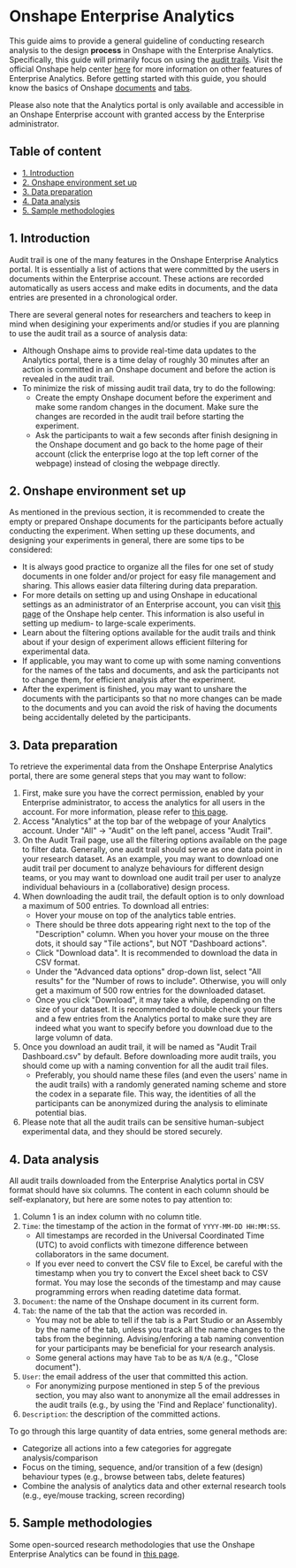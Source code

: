 # Onshape Enterprise Analytics 
This guide aims to provide a general guideline of conducting research analysis to the design **process** in Onshape with the Enterprise Analytics. Specifically, this guide will primarily focus on using the [audit trails](https://cad.onshape.com/help/Content/audit_reports.htm?tocpath=Enterprise%7CAccessing%20Analytics%7C_____2). Visit the official Onshape help center [here](https://cad.onshape.com/help/Content/EnterpriseHelp/Content/reports.htm?tocpath=Enterprise%7CAccessing%20Analytics%7C_____0) for more information on other features of Enterprise Analytics. Before getting started with this guide, you should know the basics of Onshape [documents](https://cad.onshape.com/help/Content/introduction.htm?tocpath=Welcome%20to%20Onshape%20Help%7COnshape%20Documents%7C_____0) and [tabs](https://cad.onshape.com/help/Content/elementtabs.htm?tocpath=Welcome%20to%20Onshape%20Help%7COnshape%20Documents%7C_____1). 

Please also note that the Analytics portal is only available and accessible in an Onshape Enterprise account with granted access by the Enterprise administrator. 

## Table of content 
- [1. Introduction](#1-introduction)
- [2. Onshape environment set up](#2-onshape-environment-set-up)
- [3. Data preparation](#3-data-preparation)
- [4. Data analysis](#4-data-analysis)
- [5. Sample methodologies](#5-sample-methodologies)

## 1. Introduction 
Audit trail is one of the many features in the Onshape Enterprise Analytics portal. It is essentially a list of actions that were committed by the users in documents within the Enterprise account. These actions are recorded automatically as users access and make edits in documents, and the data entries are presented in a chronological order. 

There are several general notes for researchers and teachers to keep in mind when desigining your experiments and/or studies if you are planning to use the audit trail as a source of analysis data: 
- Although Onshape aims to provide real-time data updates to the Analytics portal, there is a time delay of roughly 30 minutes after an action is committed in an Onshape document and before the action is revealed in the audit trail. 
- To minimize the risk of missing audit trail data, try to do the following: 
    - Create the empty Onshape document before the experiment and make some random changes in the document. Make sure the changes are recorded in the audit trail before starting the experiment. 
    - Ask the participants to wait a few seconds after finish designing in the Onshape document and go back to the home page of their account (click the enterprise logo at the top left corner of the webpage) instead of closing the webpage directly. 

## 2. Onshape environment set up 
As mentioned in the previous section, it is recommended to create the empty or prepared Onshape documents for the participants before actually conducting the experiment. When setting up these documents, and designing your experiments in general, there are some tips to be considered: 
- It is always good practice to organize all the files for one set of study documents in one folder and/or project for easy file management and sharing. This allows easier data filtering during data preparation. 
- For more details on setting up and using Onshape in educational settings as an administrator of an Enterprise account, you can visit [this page](https://cad.onshape.com/help/Content/onshape_classroom.htm?tocpath=EDU%C2%A0Enterprise%7C_____1) of the Onshape help center. This information is also useful in setting up medium- to large-scale experiments. 
- Learn about the filtering options available for the audit trails and think about if your design of experiment allows efficient filtering for experimental data. 
- If applicable, you may want to come up with some naming conventions for the names of the tabs and documents, and ask the participants not to change them, for efficient analysis after the experiment. 
- After the experiment is finished, you may want to unshare the documents with the participants so that no more changes can be made to the documents and you can avoid the risk of having the documents being accidentally deleted by the participants. 

## 3. Data preparation 
To retrieve the experimental data from the Onshape Enterprise Analytics portal, there are some general steps that you may want to follow: 
1. First, make sure you have the correct permission, enabled by your Enterprise administrator, to access the analytics for all users in the account. For more information, please refer to [this page](https://cad.onshape.com/help/Content/EnterpriseHelp/Content/global_permissions.htm?tocpath=Enterprise%7CGetting%20Started%20as%20an%20Enterprise%20Administrator%7C_____2).
2. Access "Analytics" at the top bar of the webpage of your Analytics account. Under "All" $\rightarrow$ "Audit" on the left panel, access "Audit Trail". 
3. On the Audit Trail page, use all the filtering options available on the page to filter data. Generally, one audit trail should serve as one data point in your research dataset. As an example, you may want to download one audit trail per document to analyze behaviours for different design teams, or you may want to download one audit trail per user to analyze individual behaviours in a (collaborative) design process. 
4. When downloading the audit trail, the default option is to only download a maximum of 500 entries. To download all entries:  
    - Hover your mouse on top of the analytics table entries.
    - There should be three dots appearing right next to the top of the "Description" column. When you hover your mouse on the three dots, it should say "Tile actions", but NOT "Dashboard actions". 
    - Click "Download data". It is recommended to download the data in CSV format. 
    - Under the "Advanced data options" drop-down list, select "All results" for the "Number of rows to include". Otherwise, you will only get a maximum of 500 row entries for the downloaded dataset. 
    - Once you click "Download", it may take a while, depending on the size of your dataset. It is recommended to double check your filters and a few entries from the Analytics portal to make sure they are indeed what you want to specify before you download due to the large volumn of data. 
5. Once you download an audit trail, it will be named as "Audit Trail Dashboard.csv" by default. Before downloading more audit trails, you should come up with a naming convention for all the audit trail files. 
    - Preferably, you should name these files (and even the users' name in the audit trails) with a randomly generated naming scheme and store the codex in a separate file. This way, the identities of all the participants can be anonymized during the analysis to eliminate potential bias. 
6. Please note that all the audit trails can be sensitive human-subject experimental data, and they should be stored securely. 

## 4. Data analysis 
All audit trails downloaded from the Enterprise Analytics portal in CSV format should have six columns. The content in each column should be self-explanatory, but here are some notes to pay attention to: 
1. Column 1 is an index column with no column title. 
2. `Time`: the timestamp of the action in the format of `YYYY-MM-DD HH:MM:SS`. 
    - All timestamps are recorded in the Universal Coordinated Time (UTC) to avoid conflicts with timezone difference between collaborators in the same document. 
    - If you ever need to convert the CSV file to Excel, be careful with the timestamp when you try to convert the Excel sheet back to CSV format. You may lose the seconds of the timestamp and may cause programming errors when reading datetime data format. 
3. `Document`: the name of the Onshape document in its current form. 
4. `Tab`: the name of the tab that the action was recorded in. 
    - You may not be able to tell if the tab is a Part Studio or an Assembly by the name of the tab, unless you track all the name changes to the tabs from the beginning. Advising/enforing a tab naming convention for your participants may be beneficial for your research analysis. 
    - Some general actions may have `Tab` to be as `N/A` (e.g., "Close document"). 
5. `User`: the email address of the user that committed this action. 
    - For anonymizing purpose mentioned in step 5 of the previous section, you may also want to anonymize all the email addresses in the audit trails (e.g., by using the 'Find and Replace' functionality). 
6. `Description`: the description of the committed actions. 

To go through this large quantity of data entries, some general methods are: 
- Categorize all actions into a few categories for aggregate analysis/comparison 
- Focus on the timing, sequence, and/or transition of a few (design) behaviour types (e.g., browse between tabs, delete features)
- Combine the analysis of analytics data and other external research tools (e.g., eye/mouse tracking, screen recording)

## 5. Sample methodologies
Some open-sourced research methodologies that use the Onshape Enterprise Analytics can be found in [this page](/analytics/methodology.md). 